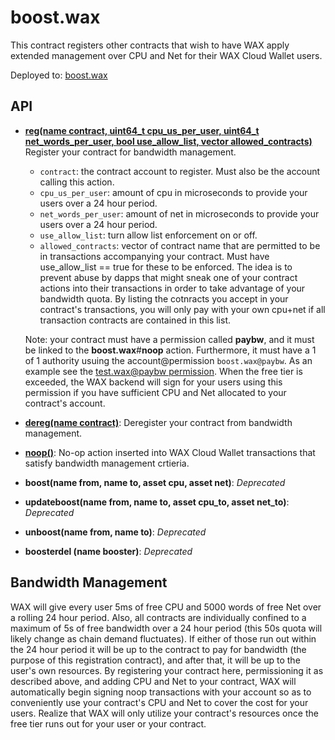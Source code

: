 # boost.wax

This contract registers other contracts that wish to have WAX apply extended management over CPU and Net for their WAX Cloud Wallet users.

Deployed to: [boost.wax](https://wax.bloks.io/account/boost.wax)


## API

* **[reg(name contract, uint64_t cpu_us_per_user, uint64_t net_words_per_user, bool use_allow_list, vector<name> allowed_contracts)](https://wax.bloks.io/account/boost.wax?loadContract=true&tab=Actions&account=boost.wax&scope=boost.wax&limit=100&action=reg)**
   Register your contract for bandwidth management.  
   * `contract`: the contract account to register. Must also be the account calling this action.  
   * `cpu_us_per_user`: amount of cpu in microseconds to provide your users over a 24 hour period.  
   * `net_words_per_user`: amount of net in microseconds to provide your users over a 24 hour period.  
   * `use_allow_list`: turn allow list enforcement on or off.
   * `allowed_contracts`: vector of contract name that are permitted to be in transactions accompanying your contract. Must have use_allow_list == true for these to be enforced. The idea is to prevent abuse by dapps that might sneak one of your contract actions into their transactions in order to take advantage of your bandwidth quota. By listing the cotnracts you accept in your contract's transactions, you will only pay with your own cpu+net if all transaction contracts are contained in this list.  
   
    Note: your contract must have a permission called **paybw**, and it must be linked to the **boost.wax**#**noop** action. Furthermore, it must have a 1 of 1 authority usuing the account@permission `boost.wax@paybw`. As an example see the [test.wax@paybw permission](https://wax.bloks.io/account/test.wax#keys). When the free tier is exceeded, the WAX backend will sign for your users using this permission if you have sufficient CPU and Net allocated to your contract's account.
   
* **[dereg(name contract)](https://wax.bloks.io/account/boost.wax?loadContract=true&tab=Tables&account=boost.wax&scope=boost.wax&limit=100&action=dereg)**: 
   Deregister your contract from bandwidth management.  
   
* **[noop()](https://wax.bloks.io/account/boost.wax?loadContract=true&tab=Tables&account=boost.wax&scope=boost.wax&limit=100&action=noop)**: 
   No-op action inserted into WAX Cloud Wallet transactions that satisfy bandwidth management crtieria.  

* **boost(name from, name to, asset cpu, asset net)**: *Deprecated*
* **updateboost(name from, name to, asset cpu_to, asset net_to)**: *Deprecated*
* **unboost(name from, name to)**: *Deprecated*
* **boosterdel (name booster)**: *Deprecated*

## Bandwidth Management

WAX will give every user 5ms of free CPU and 5000 words of free Net over a rolling 24 hour period. Also, all contracts are individually confined to a maximum of 5s of free bandwidth over a 24 hour period (this 50s quota will likely change as chain demand fluctuates). If either of those run out within the 24 hour period it will be up to the contract to pay for bandwidth (the purpose of this registration contract), and after that, it will be up to the user's own resources. By registering your contract here, permissioning it as described above, and adding CPU and Net to your contract, WAX will automatically begin signing noop transactions with your account so as to conveniently use your contract's CPU and Net to cover the cost for your users. Realize that WAX will only utilize your contract's resources once the free tier runs out for your user or your contract.
